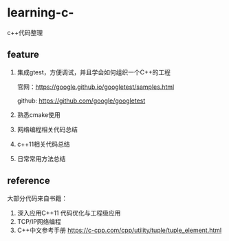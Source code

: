 # learning-c-
c++代码整理
## feature
1. 集成gtest，方便调试，并且学会如何组织一个C++的工程
   
   官网：https://google.github.io/googletest/samples.html
   
   github: https://github.com/google/googletest
2. 熟悉cmake使用
3. 网络编程相关代码总结
4. c++11相关代码总结
5. 日常常用方法总结

## reference
大部分代码来自书籍：
1. 深入应用C++11 代码优化与工程级应用
2. TCP/IP网络编程
3. C++中文参考手册 https://c-cpp.com/cpp/utility/tuple/tuple_element.html